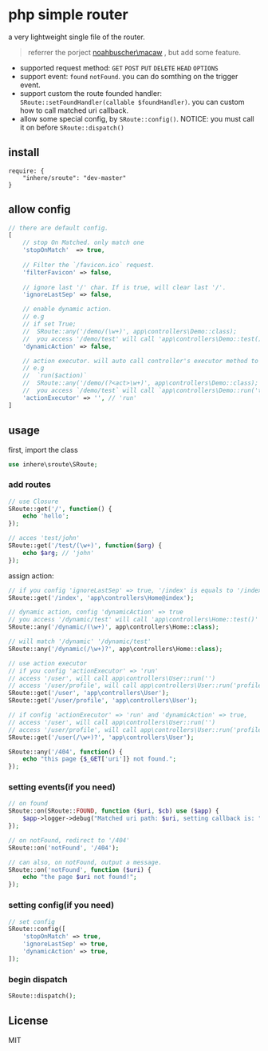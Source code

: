 # php simple router

a very lightweight single file of the router.

> referrer the porject [noahbuscher\macaw](https://github.com/noahbuscher/Macaw) , but add some feature.

- supported request method: `GET` `POST` `PUT` `DELETE` `HEAD` `OPTIONS`
- support event: `found` `notFound`. you can do somthing on the trigger event.
- support custom the route founded handler: `SRoute::setFoundHandler(callable $foundHandler)`. you can custom how to call matched uri callback.
- allow some special config, by `SRoute::config()`. NOTICE: you must call it on before `SRoute::dispatch()`

## install

```
require: {
    "inhere/sroute": "dev-master"
}
```

## allow config

```php
// there are default config.
[
    // stop On Matched. only match one
    'stopOnMatch'  => true,
    
    // Filter the `/favicon.ico` request.
    'filterFavicon' => false,
    
    // ignore last '/' char. If is true, will clear last '/'.
    'ignoreLastSep' => false,

    // enable dynamic action.
    // e.g
    // if set True;
    //  SRoute::any('/demo/(\w+)', app\controllers\Demo::class);
    //  you access '/demo/test' will call 'app\controllers\Demo::test()'
    'dynamicAction' => false,

    // action executor. will auto call controller's executor method to run all action.
    // e.g
    //  `run($action)`
    //  SRoute::any('/demo/(?<act>\w+)', app\controllers\Demo::class);
    //  you access `/demo/test` will call `app\controllers\Demo::run('test')`
    'actionExecutor' => '', // 'run'
]
```

## usage

first, import the class

```php
use inhere\sroute\SRoute;
```

### add routes

```php
// use Closure
SRoute::get('/', function() {
    echo 'hello';
});

// acces 'test/john'
SRoute::get('/test/(\w+)', function($arg) {
    echo $arg; // 'john'
});
```

assign action:

```php
// if you config 'ignoreLastSep' => true, '/index' is equals to '/index/'
SRoute::get('/index', 'app\controllers\Home@index');

// dynamic action, config 'dynamicAction' => true
// you access '/dynamic/test' will call 'app\controllers\Home::test()'
SRoute::any('/dynamic/(\w+)', app\controllers\Home::class);

// will match '/dynamic' '/dynamic/test' 
SRoute::any('/dynamic(/\w+)?', app\controllers\Home::class);

// use action executor
// if you config 'actionExecutor' => 'run'
// access '/user', will call app\controllers\User::run('')
// access '/user/profile', will call app\controllers\User::run('profile')
SRoute::get('/user', 'app\controllers\User');
SRoute::get('/user/profile', 'app\controllers\User');

// if config 'actionExecutor' => 'run' and 'dynamicAction' => true,
// access '/user', will call app\controllers\User::run('')
// access '/user/profile', will call app\controllers\User::run('profile')
SRoute::get('/user(/\w+)?', 'app\controllers\User');

SRoute::any('/404', function() {
    echo "this page {$_GET['uri']} not found.";
});
```

### setting events(if you need)

```php
// on found
SRoute::on(SRoute::FOUND, function ($uri, $cb) use ($app) {
    $app->logger->debug("Matched uri path: $uri, setting callback is: " . (string)$cb);
});

// on notFound, redirect to '/404'
SRoute::on('notFound', '/404');

// can also, on notFound, output a message.
SRoute::on('notFound', function ($uri) {
    echo "the page $uri not found!";
});
```

### setting config(if you need)

```php
// set config
SRoute::config([
    'stopOnMatch' => true,
    'ignoreLastSep' => true,
    'dynamicAction' => true,
]);
```

### begin dispatch

```php
SRoute::dispatch();
```

## License 

MIT

